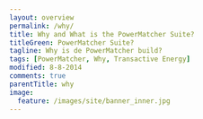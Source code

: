 ```yaml
---
layout: overview
permalink: /why/
title: Why and What is the PowerMatcher Suite?
titleGreen: PowerMatcher Suite?
tagline: Why is de PowerMatcher build?
tags: [PowerMatcher, Why, Transactive Energy]
modified: 8-8-2014
comments: true
parentTitle: why
image:
  feature: /images/site/banner_inner.jpg
---
```


